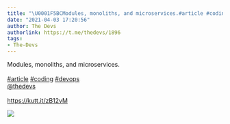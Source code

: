 ```yaml
---
title: "\U0001F5BCModules, monoliths, and microservices.#article #coding #devops@thedevshttps://kutt.it/zB12vM"
date: "2021-04-03 17:20:56"
author: The Devs
authorlink: https://t.me/thedevs/1896
tags:
- The-Devs
---
```

<p>Modules, monoliths, and microservices.<br><br><a href="https://t.me/thedevs/1896?q=%23article">#article</a> <a href="https://t.me/thedevs/1896?q=%23coding">#coding</a> <a href="https://t.me/thedevs/1896?q=%23devops">#devops</a><br><a href="https://t.me/thedevs" target="_blank">@thedevs</a><br><br><a href="https://kutt.it/zB12vM" target="_blank" rel="noopener">https://kutt.it/zB12vM</a></p><img src="https://cdn4.telesco.pe/file/oR0_qGW3W4Pd6rTq-NA_s7Q4noN_w0mxNrCkZVvvt1Gyv6JFV8mVS-unc3JCzWXky0qgfECaiADX3sQCWkTMlaqvxMkkdXrvGCSSBEfIr4B-RJNG0Cmg80w2Q5TaPAnLhYabvoZ6SRFJrb2ncSy6IxtrUOCuenmrrcTGZ0WHuA97HhRrdrQv6f60Vs8l0np44ioUAAVm8vRnPmO0sZjul0bD67Xqtk3swr30_ToIL6JI9VBj9E8qD2xtQUI62vTgUjwLFHPhNM_YkjXmf2K49zkM5EAeOHfmIIzcQKrJwKnKw_iErOO3dY6A60BYce3-CAV9L8bRZ9NgAKHoDab5RQ.jpg" referrerpolicy="no-referrer">